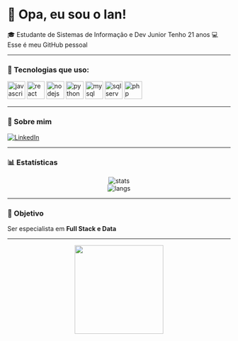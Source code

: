# 👋 Opa, eu sou o Ian!
🎓 Estudante de Sistemas de Informação e Dev Junior Tenho 21 anos
💻 Esse é meu GitHub pessoal

---

### 🚀 Tecnologias que uso:
<p align="left">
  <!-- JavaScript -->
  <img src="https://cdn.jsdelivr.net/gh/devicons/devicon/icons/javascript/javascript-original.svg" alt="javascript" width="40" height="40"/>
  <!-- React -->
  <img src="https://cdn.jsdelivr.net/gh/devicons/devicon/icons/react/react-original.svg" alt="react" width="40" height="40"/>
  <!-- Node.js -->
  <img src="https://cdn.jsdelivr.net/gh/devicons/devicon/icons/nodejs/nodejs-original.svg" alt="nodejs" width="40" height="40"/>
  <!-- Python -->
  <img src="https://cdn.jsdelivr.net/gh/devicons/devicon/icons/python/python-original.svg" alt="python" width="40" height="40"/>
  <!-- MySQL -->
  <img src="https://cdn.jsdelivr.net/gh/devicons/devicon/icons/mysql/mysql-original.svg" alt="mysql" width="40" height="40"/>
  <!-- SQL Server (alternativa) -->
  <img src="https://img.icons8.com/color/48/microsoft-sql-server.png" alt="sqlserver" width="40" height="40"/>
  <!-- PHP -->
  <img src="https://cdn.jsdelivr.net/gh/devicons/devicon/icons/php/php-original.svg" alt="php" width="40" height="40"/>
</p>

---

### 👤 Sobre mim
[![LinkedIn](https://img.shields.io/badge/-LinkedIn-blue?logo=linkedin&style=flat)](https://www.linkedin.com/in/ian-rodrigues-bitencourt/)

---

### 📊 Estatísticas
<p align="center">
  <img src="https://github-readme-stats.vercel.app/api?username=i4nzz&show_icons=true&theme=tokyonight" alt="stats"/>
  <br>
  <img src="https://github-readme-stats.vercel.app/api/top-langs/?username=i4nzz&layout=compact&theme=tokyonight" alt="langs"/>
</p>

---

### 🎯 Objetivo
Ser especialista em **Full Stack e Data**  

---

<p align="center">
  <img src="https://i.pinimg.com/originals/20/16/3c/20163c0028d430df6756e61f9fa146f0.gif" width="200"/>
</p>
